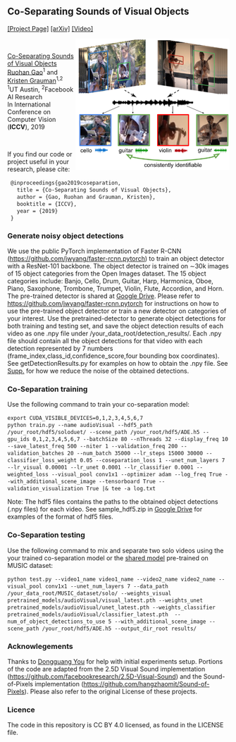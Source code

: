 ## Co-Separating Sounds of Visual Objects
[[Project Page]](http://vision.cs.utexas.edu/projects/coseparation/)    [[arXiv]](https://arxiv.org/abs/1904.07750) [[Video]](https://www.youtube.com/watch?v=Tdm5K65WL2I) <br/>

<img src='co_separation.png' align="right" width=350>

<br/>

[Co-Separating Sounds of Visual Objects](https://arxiv.org/abs/1904.07750)  
 [Ruohan Gao](https://www.cs.utexas.edu/~rhgao/)<sup>1</sup> and [Kristen Grauman](http://www.cs.utexas.edu/~grauman/)<sup>1,2</sup> <br/>
 <sup>1</sup>UT Austin, <sup>2</sup>Facebook AI Research  
 In International Conference on Computer Vision (**ICCV**), 2019  
 
<br/>

If you find our code or project useful in your research, please cite:

     @inproceedings{gao2019coseparation,
       title = {Co-Separating Sounds of Visual Objects},
       author = {Gao, Ruohan and Grauman, Kristen},
       booktitle = {ICCV},
       year = {2019}
     }

### Generate noisy object detections
We use the public PyTorch implementation of Faster R-CNN (https://github.com/jwyang/faster-rcnn.pytorch) to train an object detector with a ResNet-101 backbone. The object detector is trained on ∼30k images of 15 object categories from the Open Images dataset. The 15 object categories include: Banjo, Cello, Drum, Guitar, Harp, Harmonica, Oboe, Piano, Saxophone, Trombone, Trumpet, Violin, Flute, Accordion, and Horn. The pre-trained detector is shared at [Google Drive](https://drive.google.com/drive/folders/1K9DdSu7fK0rVmVbdvTgulOwDQHzxbBsK?usp=sharing). Please refer to https://github.com/jwyang/faster-rcnn.pytorch for instructions on how to use the pre-trained object detector or train a new detector on categories of your interest. Use the pretrained-detector to generate object detections for both training and testing set, and save the object detection results of each video as one .npy file under /your_data_root/detection_results/. Each .npy file should contain all the object detections for that video with each detection represented by 7 numbers (frame_index,class_id,confidence_score,four bounding box coordinates). See getDetectionResults.py for examples on how to obtain the .npy file. See [Supp.](http://vision.cs.utexas.edu/projects/coseparation/coseparation-iccv2019-supp.pdf) for how we reduce the noise of the obtained detections.

### Co-Separation training
Use the following command to train your co-separation model:
```
export CUDA_VISIBLE_DEVICES=0,1,2,3,4,5,6,7
python train.py --name audioVisual --hdf5_path /your_root/hdf5/soloduet/ --scene_path /your_root/hdf5/ADE.h5 --gpu_ids 0,1,2,3,4,5,6,7 --batchSize 80 --nThreads 32 --display_freq 10 --save_latest_freq 500 --niter 1 --validation_freq 200 --validation_batches 20 --num_batch 35000 --lr_steps 15000 30000 --classifier_loss_weight 0.05 --coseparation_loss 1 --unet_num_layers 7 --lr_visual 0.00001 --lr_unet 0.0001 --lr_classifier 0.0001 --weighted_loss --visual_pool conv1x1 --optimizer adam --log_freq True --with_additional_scene_image --tensorboard True --validation_visualization True |& tee -a log.txt
```
Note: The hdf5 files contains the paths to the obtained object detections (.npy files) for each video. See sample_hdf5.zip in [Google Drive](https://drive.google.com/drive/folders/1K9DdSu7fK0rVmVbdvTgulOwDQHzxbBsK?usp=sharing) for examples of the format of hdf5 files.

### Co-Separation testing
Use the following command to mix and separate two solo videos using the your trained co-separation model or the [shared model](https://drive.google.com/drive/folders/1K9DdSu7fK0rVmVbdvTgulOwDQHzxbBsK?usp=sharing) pre-trained on MUSIC dataset:
```
python test.py --video1_name video1_name --video2_name video2_name --visual_pool conv1x1 --unet_num_layers 7 --data_path /your_data_root/MUSIC_dataset/solo/ --weights_visual pretrained_models/audioVisual/visual_latest.pth --weights_unet pretrained_models/audioVisual/unet_latest.pth --weights_classifier pretrained_models/audioVisual/classifier_latest.pth  --num_of_object_detections_to_use 5 --with_additional_scene_image --scene_path /your_root/hdf5/ADE.h5 --output_dir_root results/
```

### Acknowlegements
Thanks to [Dongguang You](https://github.com/dgynick) for help with initial experiments setup. Portions of the code are adapted from the 2.5D Visual Sound implementation (https://github.com/facebookresearch/2.5D-Visual-Sound) and the Sound-of-Pixels implementation (https://github.com/hangzhaomit/Sound-of-Pixels). Please also refer to the original License of these projects.


### Licence
The code in this repository is CC BY 4.0 licensed, as found in the LICENSE file.
